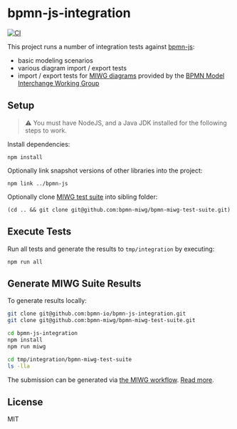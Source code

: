 # bpmn-js-integration

[![CI](https://github.com/bpmn-io/bpmn-js-integration/actions/workflows/CI.yml/badge.svg)](https://github.com/bpmn-io/bpmn-js-integration/actions/workflows/CI.yml)

This project runs a number of integration tests against [bpmn-js](https://github.com/bpmn-io/bpmn-js):

* basic modeling scenarios
* various diagram import / export tests
* import / export tests for [MIWG diagrams](https://github.com/bpmn-miwg/bpmn-miwg-test-suite) provided by the [BPMN Model Interchange Working Group](https://github.com/bpmn-miwg)


## Setup

> :warning: You must have NodeJS, and a Java JDK installed for the following steps to work.

Install dependencies:

```
npm install
```

Optionally link snapshot versions of other libraries into the project:

```
npm link ../bpmn-js
```

Optionally clone [MIWG test suite](https://github.com/bpmn-miwg/bpmn-miwg-test-suite) into sibling folder:

```
(cd .. && git clone git@github.com:bpmn-miwg/bpmn-miwg-test-suite.git)
```


## Execute Tests

Run all tests and generate the results to `tmp/integration` by executing:

```
npm run all
```



## Generate MIWG Suite Results

To generate results locally:

```sh
git clone git@github.com:bpmn-io/bpmn-js-integration.git
git clone git@github.com:bpmn-miwg/bpmn-miwg-test-suite.git

cd bpmn-js-integration
npm install
npm run miwg

cd tmp/integration/bpmn-miwg-test-suite
ls -lla
```

The submission can be generated via [the MIWG workflow](./.github/workflows/MIWG.yml). [Read more](https://github.com/camunda/bpmn-miwg#preparing-a-submission).

## License

MIT
